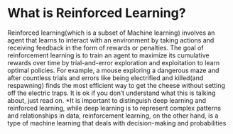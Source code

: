 # What is Reinforced Learning?
Reinforced learning(which is a subset of Machine learning) involves an agent that learns to interact with an environment by taking actions and receiving feedback in the form of rewards or penalties. The goal of reinforcement learning is to train an agent to maximize its cumulative rewards over time by trial-and-error exploration and exploitation to learn optimal policies. 
For example, a mouse exploring a dangerous maze and after countless trials and errors like being electrified and killed(and respawning) finds the most efficient way to get the cheese without setting off the electric traps. It is ok if you don’t understand what this is talking about, just read on. *It is important to distinguish deep learning and reinforced learning, while deep learning is to represent complex patterns and relationships in data, reinforcement learning, on the other hand, is a type of machine learning that deals with decision-making and probabilities
